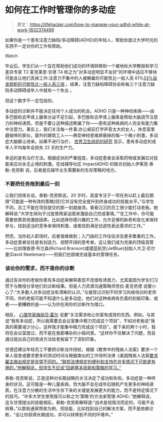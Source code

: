 # 如何在工作时管理你的多动症

> 原文：<https://lifehacker.com/how-to-manage-your-adhd-while-at-work-1832374499>

如果你是一个患有注意力缺陷/多动障碍(ADHD)的年轻人，帮助你度过大学时光的东西不一定对你的工作有帮助。

Watch

毕业后，学生们从一个旨在帮助他们成功的环境转移到一个被地标大学教授和学习差异专家 T2 麦克莱恩·甘德 T4 称之为“对多动症明显不友好”的环境中适应不够快可能会让他们丢掉工作:注意力不集中的人被解雇的可能性比一般人高 61%[33%](https://chadd.org/about-adhd/long-term-outcomes/)[自发辞职的可能性比一般人高三倍](https://adhdatwork.add.org/impact-of-adhd-at-work/) 。结果，注意力缺陷障碍协会称每三个注意力缺陷多动障碍成年人中就有一个失业 。

但这个数字不一定包括你。

多动症的诊断并不能决定任何个人成功的机会。ADHD 只是一种神经疾病——由多巴胺和去甲肾上腺素分泌不足引起，多巴胺和去甲肾上腺素是帮助大脑调节注意力的神经递质。但是不要让这种描述欺骗了你——患有这种疾病的人完全有能力集中注意力。事实上，我们关注每一件事:办公桌前打字声音太大的女人，休息室里磨咖啡的家伙，窗外的建筑工人——典型神经思维屏蔽掉的每一个微小刺激，多动症大脑都让进来。如果不进行治疗， [世界卫生组织的研究](https://www.ncbi.nlm.nih.gov/pubmed/19730401) 显示，患有多动症的成年人平均每年会损失 22 天的生产力。

幸运的是有治疗方法。根据症状的严重程度，多动症患者会采取药物或发展应对技能来应对永无止境的刺激。在线辅导社区 ImpactADHD 的联合创始人伊莱恩·泰勒-克劳斯 说，后者是应届毕业生需要新的生存策略的地方。

### 不要把任务拖到最后一刻

让我们彻夜长谈。泰勒-克劳斯说，20 岁时，高度专注于一项任务以赶上最后期限“可能是一种有效的策略[但]它并没有完全提升到终身成功的技能水平。”与学生不同，员工不能在项目提交的那一刻就崩溃。昏昏沉沉的员工很少能打动老板。她解释说:“大学生倾向于过度使用紧迫感来激励自己完成事情。”“在工作中，你可能需要依靠其他激励因素，比如选择你感兴趣的工作，允许足够的新奇和变化来保持参与，找到适当的竞争来保持刺激，或者找到满足创造性表达需求的工作。”

然而，当你初入职场时，后者很难做到；入门级的工作往往涉及更多繁重的工作。多动症患者往往是有创造力、视野开阔的思考者，这让我们成为完美的顶级高管——比如理查德·布兰森(Richard Branson)或捷蓝航空(JetBlue)创始人大卫·尼尔曼(David Neeleman)——但我们也很难完成基本的管理任务。

### 谈论你的需求，而不是你的诊断

通过告诉你的老板你患有多动症来解释表现不佳很有诱惑力，尤其是因为学生们习惯于与教授分享他们的诊断结果。但是人力资源沟通策略师劳拉·麦克劳德 说要小心了:“大多数人对多动症没有清晰的认识。”与接受过识别不同学习风格培训的老师不同，你的老板可能不知道什么是多动症，他们对这种疾病有负面的刻板印象，或者——更糟糕的是——认为你在用你的诊断作为借口。

相反， [心理学家梅丽莎·霍尔](https://practiceoftherapy.com/maelisa-hall-meaningful-documentation-tpot-021/) 说要“关注需求和让你富有成效的东西。例如，与其说“我有多动症，所以我需要去会议室集中精力完成这个项目”，不如对老板说“我真的需要减少分心，这样我才能集中精力完成这个项目”。接下来的两个小时，我将在会议室度过，而不是在我那嘈杂的小隔间里。“这样你不仅解决了问题，而且通过提出自己的改进方法给老板留下了深刻印象。

甘德还建议年轻员工不要把诊断当作拐杖。根据《教育中的残疾人法案》要求一个单人宿舍或要求更多的测试时间与根据类似的工作场所法律《美国残疾人法案[要求雇主做出规定是非常不同的。“联邦法律规定的便利和支持在许多情况下可能是有用的，”他解释说，但学生不应该“回避基本技能和策略的学习。”](https://www.ada.gov/)

泰勒-克劳斯说，正是这种对长期战略的关注决定了成功和失败。多动症是一种终身的状况。这可能是一种儿童疾病，但大脑不会在成年后随机产生更多的神经递质。在注意力分散的生活中生存下来的关键是发展更大的能力，而不是特定情况下的技巧。“许多大学生使用我可以称之为‘策略’的方法来管理 ADHD，”她解释说，这与甘德提出的技能相反。泰勒-克劳斯解释道:“战术是视情况而定的，可能不会转移，”以那些通宵熬夜为例，但技能，比如找到自己的解决方案，而不是依赖诊断，“会让你获得长期成功，并可以转移到不同的环境中。”